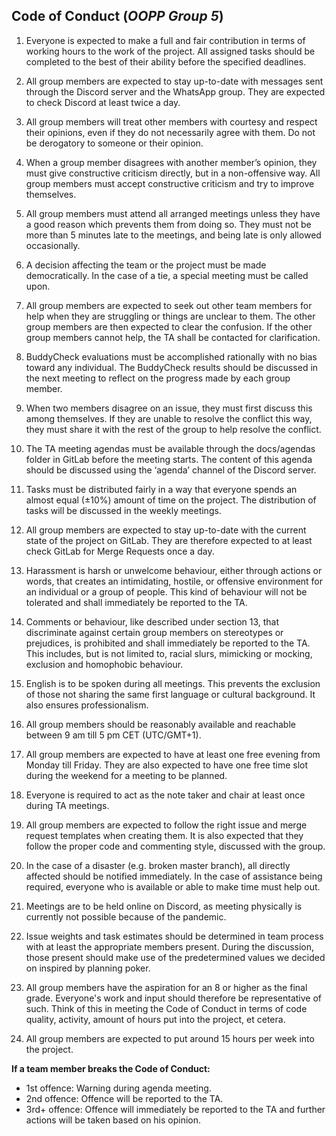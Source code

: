 ## Code of Conduct (*OOPP Group 5*)
  
1. Everyone is expected to make a full and fair contribution in terms of working hours to the work of the project. All assigned tasks should be completed to the best of their ability before the specified deadlines.
  
2. All group members are expected to stay up-to-date with messages sent through the Discord server and the WhatsApp group. They are expected to check Discord at least twice a day.
  
3. All group members will treat other members with courtesy and respect their opinions, even if they do not necessarily agree with them. Do not be derogatory to someone or their opinion.
   
4. When a group member disagrees with another member’s opinion, they must give constructive criticism directly, but in a non-offensive way. All group members must accept constructive criticism and try to improve themselves.
  
5. All group members must attend all arranged meetings unless they have a good reason which prevents them from doing so. They must not be more than 5 minutes late to the meetings, and being late is only allowed occasionally.
  
6. A decision affecting the team or the project must be made democratically. In the case of a tie, a special meeting must be called upon.
  
7. All group members are expected to seek out other team members for help when they are struggling or things are unclear to them. The other group members are then expected to clear the confusion. If the other group members cannot help, the TA shall be contacted for clarification.
  
8. BuddyCheck evaluations must be accomplished rationally with no bias toward any individual. The BuddyCheck results should be discussed in the next meeting to reflect on the progress made by each group member.
  
9. When two members disagree on an issue, they must first discuss this among themselves. If they are unable to resolve the conflict this way, they must share it with the rest of the group to help resolve the conflict.
  
10. The TA meeting agendas must be available through the docs/agendas folder in GitLab before the meeting starts. The content of this agenda should be discussed using the ‘agenda’ channel of the Discord server.
  
11. Tasks must be distributed fairly in a way that everyone spends an almost equal (±10%) amount of time on the project. The distribution of tasks will be discussed in the weekly meetings.
  
12. All group members are expected to stay up-to-date with the current state of the project on GitLab. They are therefore expected to at least check GitLab for Merge Requests once a day.
  
13. Harassment is harsh or unwelcome behaviour, either through actions or words, that creates an intimidating, hostile, or offensive environment for an individual or a group of people. This kind of behaviour will not be tolerated and shall immediately be reported to the TA.
  
14. Comments or behaviour, like described under section 13, that discriminate against certain group members on stereotypes or prejudices, is prohibited and shall immediately be reported to the TA. This includes, but is not limited to, racial slurs, mimicking or mocking, exclusion and homophobic behaviour.
  
15. English is to be spoken during all meetings. This prevents the exclusion of those not sharing the same first language or cultural background. It also ensures professionalism.
  
16. All group members should be reasonably available and reachable between 9 am till 5 pm CET (UTC/GMT+1).
  
16. All group members are expected to have at least one free evening from Monday till Friday. They are also expected to have one free time slot during the weekend for a meeting to be planned.
  
18. Everyone is required to act as the note taker and chair at least once during TA meetings.
  
19. All group members are expected to follow the right issue and merge request templates when creating them. It is also expected that they follow the proper code and commenting style, discussed with the group.
  
20. In the case of a disaster (e.g. broken master branch), all directly affected should be notified immediately. In the case of assistance being required, everyone who is available or able to make time must help out.
  
21. Meetings are to be held online on Discord, as meeting physically is currently not possible because of the pandemic.
  
22. Issue weights and task estimates should be determined in team process with at least the appropriate members present. During the discussion, those present should make use of the predetermined values we decided on inspired by planning poker.
  
23. All group members have the aspiration for an 8 or higher as the final grade. Everyone's work and input should therefore be representative of such. Think of this in meeting the Code of Conduct in terms of code quality, activity, amount of hours put into the project, et cetera.
  
24. All group members are expected to put around 15 hours per week into the project.
  
**If a team member breaks the Code of Conduct:**
- 1st offence: Warning during agenda meeting.
- 2nd offence: Offence will be reported to the TA.
- 3rd+ offence: Offence will immediately be reported to the TA and further actions will be taken based on his opinion.
